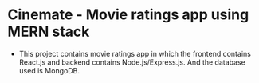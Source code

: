 # Cinemate - Movie ratings app using MERN stack
- This project contains movie ratings app in which the frontend contains React.js and backend contains Node.js/Express.js. And the database used is MongoDB.
